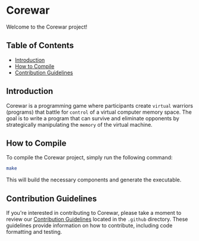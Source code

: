 # Corewar

Welcome to the Corewar project!

## Table of Contents

- [Introduction](#introduction)
- [How to Compile](#how-to-compile)
- [Contribution Guidelines](#contribution-guidelines)

## Introduction

Corewar is a programming game where participants create `virtual` warriors
(programs) that battle for `control` of a virtual computer memory space. The
goal is to write a program that can survive and eliminate opponents by
strategically manipulating the `memory` of the virtual machine.

## How to Compile

To compile the Corewar project, simply run the following command:

```sh
make
```

This will build the necessary components and generate the executable.

## Contribution Guidelines

If you're interested in contributing to Corewar, please take a moment to review
our [Contribution Guidelines](./.github/CONTRIBUTING.md) located in the
`.github` directory. These guidelines provide information on how to contribute,
including code formatting and testing.
